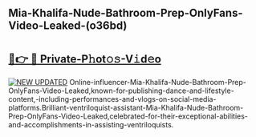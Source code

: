 ## Mia-Khalifa-Nude-Bathroom-Prep-OnlyFans-Video-Leaked-(o36bd)


# <h2><a href="https://mediaupload.pro?-19M">🔗👉 🔴 Private-P𝚑ot𝚘𝚜-V𝚒d𝚎o</a></h2>

[![NEW UPDATED](https://i.imgur.com/0qMVB7G.gif)](https://mediaupload.pro?-19M)
Online-influencer-Mia-Khalifa-Nude-Bathroom-Prep-OnlyFans-Video-Leaked,known-for-publishing-dance-and-lifestyle-content,-including-performances-and-vlogs-on-social-media-platforms.Brilliant-ventriloquist-assistant-Mia-Khalifa-Nude-Bathroom-Prep-OnlyFans-Video-Leaked,celebrated-for-their-exceptional-abilities-and-accomplishments-in-assisting-ventriloquists.  